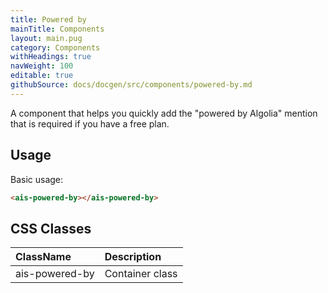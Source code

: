 ```yaml
---
title: Powered by
mainTitle: Components
layout: main.pug
category: Components
withHeadings: true
navWeight: 100
editable: true
githubSource: docs/docgen/src/components/powered-by.md
---
```


A component that helps you quickly add the "powered by Algolia" mention that is required if you have a free plan.

## Usage

Basic usage:

```html
<ais-powered-by></ais-powered-by>
```

## CSS Classes

| ClassName      | Description     |
|:---------------|:----------------|
| ais-powered-by | Container class |
